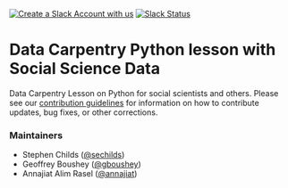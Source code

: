 [![Create a Slack Account with us](https://img.shields.io/badge/Create_Slack_Account-The_Carpentries-071159.svg)](https://swc-slack-invite.herokuapp.com/) 
[![Slack Status](https://img.shields.io/badge/Slack_Channel-dc--socsci--py-E01563.svg)](https://swcarpentry.slack.com/messages/C9WJEBW01) 

# Data Carpentry Python lesson with Social Science Data

Data Carpentry Lesson on Python for social scientists and others. Please see our [contribution guidelines](CONTRIBUTING.md) for information on how to contribute updates, bug fixes, or other corrections.

### Maintainers

- Stephen Childs ([@sechilds](https://github.com/sechilds))
- Geoffrey Boushey ([@gboushey](https://github.com/gboushey))
- Annajiat Alim Rasel ([@annajiat](https://github.com/annajiat))
